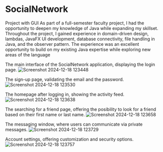 # SocialNetwork

Project with GUI
  As part of a full-semester faculty project, I had the opportunity to deepen my knowledge of Java while expanding my skillset. Throughout the project, I gained experience in domain-driven design, lambdas, JavaFX UI development, database connectivity, file handling in Java, and the observer pattern. The experience was an excellent opportunity to build on my existing Java expertise while exploring new areas of the language


The main interface of the SocialNetwork application, displaying the login page.
![Screenshot 2024-12-18 123448](https://github.com/user-attachments/assets/7608951c-c447-46d4-a593-47fdc2756c32)

The sign-up page, validating the email and the password.
![Screenshot 2024-12-18 123530](https://github.com/user-attachments/assets/bafb07ed-b1ed-4951-a10c-508116bb418c)

 The homepage after logging in, showing the activity feed.
![Screenshot 2024-12-18 123638](https://github.com/user-attachments/assets/c99bbabb-4726-41d4-987e-8fd9212853bc)

The searching for a friend page, offering the posibility to look for a friend based on their first name or last name.
![Screenshot 2024-12-18 123658](https://github.com/user-attachments/assets/79004587-fa32-46f7-b271-97b5cbdcc84a)

The messaging window, where users can communicate via private messages.
![Screenshot 2024-12-18 123729](https://github.com/user-attachments/assets/b5a748d1-cde7-483d-b4e2-44e093fd38bc)

Account settings, offering customization and security options.
![Screenshot 2024-12-18 123757](https://github.com/user-attachments/assets/5db89721-ba16-4534-b2a3-936365a19feb)
